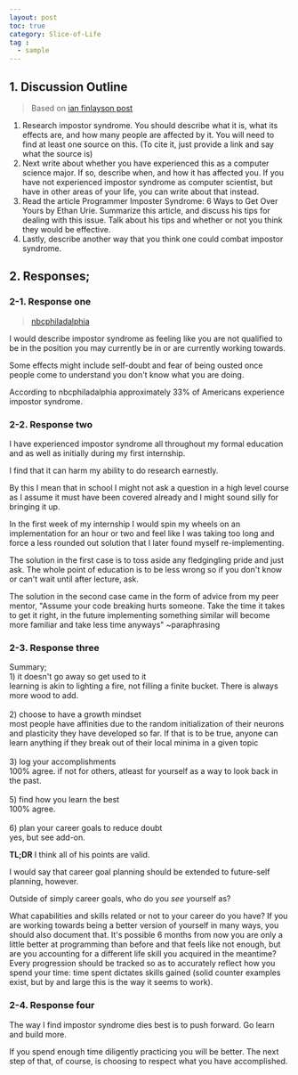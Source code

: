 ```yaml
---
layout: post
toc: true
category: Slice-of-Life
tag :
  - sample
---
```

<h2 id="discussion outline">1. Discussion Outline</h2>

<blockquote>
  <p>Based on <a href="https://ianfinlayson.net/class/cpsc240/writing/03-impostor</p>">ian finlayson post</a>
</blockquote>
<ol>
  <li>Research impostor syndrome. You should describe what it is, what its effects are, and how many people are affected by it. You will need to find at least one source on this. (To cite it, just provide a link and say what the source is)</li>
  <li>Next write about whether you have experienced this as a computer science major. If so, describe when, and how it has affected you. If you have not experienced impostor syndrome as computer scientist, but have in other areas of your life, you can write about that instead.</li>
  <li>Read the article Programmer Imposter Syndrome: 6 Ways to Get Over Yours by Ethan Urie. Summarize this article, and discuss his tips for dealing with this issue. Talk about his tips and whether or not you think they would be effective.</li>
  <li>Lastly, describe another way that you think one could combat impostor syndrome.</li>
</ol>

<h2 id="responses">2. Responses; </h2>

<h3 id="2-1">2-1. Response one</h3>
<blockquote>
<p><a href="https://www.nbcphiladelphia.com/news/local/over-30-of-americans-suffer-from-impostor-syndrome-study-finds/3259530/#:~:text=A%20recent%20survey%20from%20the,have%20persistent%20self%2Ddoubt%20and">nbcphiladalphia</a>
</blockquote>

<p>
I would describe impostor syndrome as feeling like you are not qualified to be in
the position you may currently be in or are currently working towards.<br>

Some effects might include self-doubt and fear of being ousted once people come
to understand you don't know what you are doing.<br>

According to nbcphiladalphia approximately 33% of Americans experience impostor syndrome.<br>
</p>

<h3 id="2-2">2-2. Response two</h3>

<p>
I have experienced impostor syndrome all throughout my formal education and as 
well as initially during my first internship.<br>

I find that it can harm my ability to do research earnestly.<br>

By this I mean that in school I might not ask a question in a high level course
as I assume it must have been covered already and I might sound silly for bringing it up.<br>

In the first week of my internship I would spin my wheels on an implementation for
an hour or two and feel like I was taking too long and force a less rounded out solution
that I later found myself re-implementing. 

The solution in the first case is to toss aside any fledgingling pride and just ask. 
The whole point of education is to be less wrong so if you don't know or can't wait
until after lecture, ask.

The solution in the second case came in the form of advice from my peer mentor,
"Assume your code breaking hurts someone. Take the time it takes to get it right, in
the future implementing something similar will become more familiar and take less time
anyways" ~paraphrasing

</p>

<h3 id="2-3">2-3. Response three</h3>

<p>
Summary;<br>
1) it doesn't go away so get used to it<br>
learning is akin to lighting a fire, not filling a finite bucket. There is always more wood to add.<br><br>
2) choose to have a growth mindset<br>
most people have affinities due to the random initialization of their neurons and plasticity
they have developed so far. If that is to be true, anyone can learn anything if they break
out of their local minima in a given topic<br><br>
3) log your accomplishments<br>
100% agree. if not for others, atleast for yourself as a way to look back in the past.<br><br>
5) find how you learn the best<br>
100% agree.<br><br>
6) plan your career goals to reduce doubt<br>
yes, but see add-on.

<strong>TL;DR</strong> I think all of his points are valid.<br>

I would say that career goal planning should be extended to future-self planning, however.<br>

Outside of simply career goals, who do you <i>see</i> yourself as?<br>

What capabilities and skills related or not to your career do you have? If you are working
towards being a better version of yourself in many ways, you should also document that. It's
possible 6 months from now you are only a little better at programming than before and that feels like not enough, but
are you accounting for a different life skill you acquired in the meantime? Every progression
should be tracked so as to accurately reflect how you spend your time: time spent dictates
skills gained (solid counter examples exist, but by and large this is the way it seems to work).
</p>

<h3 id="2-4">2-4. Response four</h3>

<p>

The way I find impostor syndrome dies best is to push forward. Go learn and build more.<br>

If you spend enough time diligently practicing you will be better. The next step of that,
of course, is choosing to respect what you have accomplished.<br>

</p>

